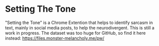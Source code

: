 # Setting The Tone
"Setting the Tone" is a Chrome Extention that helps to identify sarcasm in text, mainly in social media posts, to help the neurodivergent. This is still a work in progress.
The dataset was too huge for GitHub, so find it here instead: https://files.monster-melancholy.me/pw/
